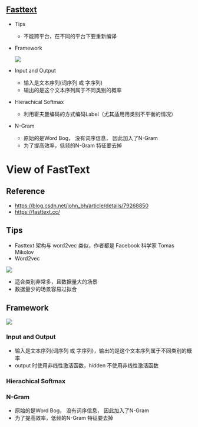 ## [Fasttext](https://fasttext.cc/)

+ Tips

  + 不能跨平台，在不同的平台下要重新编译

+ Framework

  ![](http://www.datagrand.com/blog/wp-content/uploads/2018/01/beepress-beepress-weixin-zhihu-jianshu-plugin-2-4-2-2635-1516863566-2.jpeg)

+ Input and Output
  + 输入是文本序列(词序列 或 字序列)
  + 输出的是这个文本序列属于不同类别的概率
+ Hierachical Softmax

  + 利用霍夫曼编码的方式编码Label（尤其适用用类别不平衡的情况）

+ N-Gram
  + 原始的是Word Bog， 没有词序信息， 因此加入了N-Gram
  + 为了提高效率，低频的N-Gram 特征要去掉





# View of FastText

## Reference

- https://blog.csdn.net/john_bh/article/details/79268850
- https://fasttext.cc/

## Tips

- Fasttext 架构与 word2vec 类似，作者都是 Facebook 科学家 Tomas Mikolov
- Word2vec 

![](https://img-blog.csdn.net/20180206153258604?watermark/2/text/aHR0cDovL2Jsb2cuY3Nkbi5uZXQvam9obl9iaA==/font/5a6L5L2T/fontsize/400/fill/I0JBQkFCMA==/dissolve/70/gravity/SouthEast)

- 适合类别非常多，且数据量大的场景
- 数据量少的场景容易过拟合

## Framework

![](https://img-blog.csdn.net/20180206120020822?watermark/2/text/aHR0cDovL2Jsb2cuY3Nkbi5uZXQvam9obl9iaA==/font/5a6L5L2T/fontsize/400/fill/I0JBQkFCMA==/dissolve/70/gravity/SouthEast)

### Input and Output

- 输入是文本序列(词序列 或 字序列)，输出的是这个文本序列属于不同类别的概率
- output 时使用非线性激活函数，hidden 不使用非线性激活函数

### Hierachical Softmax 

### N-Gram

- 原始的是Word Bog， 没有词序信息， 因此加入了N-Gram
- 为了提高效率，低频的N-Gram 特征要去掉